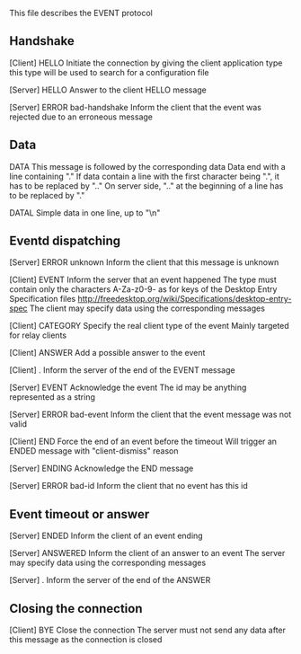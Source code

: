 This file describes the EVENT protocol



Handshake
---------------

[Client]
HELLO <type>
    Initiate the connection by giving
    the client application type
    this type will be used to search for
    a configuration file

[Server]
HELLO
    Answer to the client HELLO message

[Server]
ERROR bad-handshake
    Inform the client that the event was rejected
    due to an erroneous message


Data
----

DATA <name>
    This message is followed by the corresponding data
    Data end with a line containing "."
    If data contain a line with the first character being ".",
    it has to be replaced by ".."
    On server side, ".." at the beginning of a line
    has to be replaced by "."

DATAL <name> <data>
    Simple data in one line, up to "\n"


Eventd dispatching
------------------

[Server]
ERROR unknown
    Inform the client that this message is unknown

[Client]
EVENT <type>
    Inform the server that an event happened
    The type must contain only the characters
    A-Za-z0-9- as for keys of the
    Desktop Entry Specification files
    http://freedesktop.org/wiki/Specifications/desktop-entry-spec
    The client may specify data using the corresponding messages

[Client]
CATEGORY <type>
    Specify the real client type of the event
    Mainly targeted for relay clients

[Client]
ANSWER <name>
    Add a possible answer to the event

[Client]
.
    Inform the server of the end of the
    EVENT message

[Server]
EVENT <id>
    Acknowledge the event
    The id may be anything represented as a string

[Server]
ERROR bad-event
    Inform the client that the event message was not valid

[Client]
END <id>
    Force the end of an event before the timeout
    Will trigger an ENDED message with "client-dismiss" reason

[Server]
ENDING <id>
    Acknowledge the END message

[Server]
ERROR bad-id
    Inform the client that no event has this id



Event timeout or answer
-----------------------

[Server]
ENDED <id> <reason>
    Inform the client of an event ending

[Server]
ANSWERED <id> <name>
    Inform the client of an answer to an event
    The server may specify data using the corresponding messages

[Server]
.
    Inform the server of the end of the
    ANSWER


Closing the connection
----------------------

[Client]
BYE
    Close the connection
    The server must not send any data after this
    message as the connection is closed
